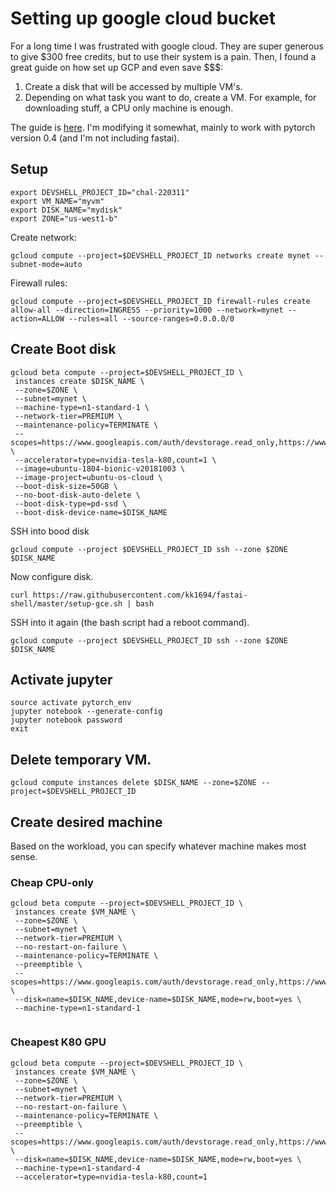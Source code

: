 # Setting up google cloud bucket

For a long time I was frustrated with google cloud. They are super generous to give $300 free credits, but to use their system is a pain. Then, I found a great guide on how set up GCP and even save $$$:
1. Create a disk that will be accessed by multiple VM's.
1. Depending on what task you want to do, create a VM. For example, for downloading stuff, a CPU only machine is enough.

The guide is [here](https://arunoda.me/blog/ideal-way-to-creare-a-fastai-node). I'm modifying it somewhat, mainly to work with pytorch version 0.4 (and I'm not including fastai).

## Setup

```
export DEVSHELL_PROJECT_ID="chal-220311"
export VM_NAME="myvm"
export DISK_NAME="mydisk"
export ZONE="us-west1-b"
```

Create network: 

```
gcloud compute --project=$DEVSHELL_PROJECT_ID networks create mynet --subnet-mode=auto

```

Firewall rules:

```
gcloud compute --project=$DEVSHELL_PROJECT_ID firewall-rules create allow-all --direction=INGRESS --priority=1000 --network=mynet --action=ALLOW --rules=all --source-ranges=0.0.0.0/0
```

## Create Boot disk

```
gcloud beta compute --project=$DEVSHELL_PROJECT_ID \
 instances create $DISK_NAME \
 --zone=$ZONE \
 --subnet=mynet \
 --machine-type=n1-standard-1 \
 --network-tier=PREMIUM \
 --maintenance-policy=TERMINATE \
 --scopes=https://www.googleapis.com/auth/devstorage.read_only,https://www.googleapis.com/auth/logging.write,https://www.googleapis.com/auth/monitoring.write,https://www.googleapis.com/auth/servicecontrol,https://www.googleapis.com/auth/service.management.readonly,https://www.googleapis.com/auth/trace.append \
 --accelerator=type=nvidia-tesla-k80,count=1 \
 --image=ubuntu-1804-bionic-v20181003 \
 --image-project=ubuntu-os-cloud \
 --boot-disk-size=50GB \
 --no-boot-disk-auto-delete \
 --boot-disk-type=pd-ssd \
 --boot-disk-device-name=$DISK_NAME
```

SSH into bood disk

```
gcloud compute --project $DEVSHELL_PROJECT_ID ssh --zone $ZONE $DISK_NAME
```

Now configure disk.

```
curl https://raw.githubusercontent.com/kk1694/fastai-shell/master/setup-gce.sh | bash
```

SSH into it again (the bash script had a reboot command).

```
gcloud compute --project $DEVSHELL_PROJECT_ID ssh --zone $ZONE $DISK_NAME
```

## Activate jupyter

```
source activate pytorch_env
jupyter notebook --generate-config
jupyter notebook password
exit
```

## Delete temporary VM.

```
gcloud compute instances delete $DISK_NAME --zone=$ZONE --project=$DEVSHELL_PROJECT_ID
```
## Create desired machine

Based on the workload, you can specify whatever machine makes most sense.

### Cheap CPU-only

```
gcloud beta compute --project=$DEVSHELL_PROJECT_ID \
 instances create $VM_NAME \
 --zone=$ZONE \
 --subnet=mynet \
 --network-tier=PREMIUM \
 --no-restart-on-failure \
 --maintenance-policy=TERMINATE \
 --preemptible \
 --scopes=https://www.googleapis.com/auth/devstorage.read_only,https://www.googleapis.com/auth/logging.write,https://www.googleapis.com/auth/monitoring.write,https://www.googleapis.com/auth/servicecontrol,https://www.googleapis.com/auth/service.management.readonly,https://www.googleapis.com/auth/trace.append \
 --disk=name=$DISK_NAME,device-name=$DISK_NAME,mode=rw,boot=yes \
 --machine-type=n1-standard-1 
 
```

### Cheapest K80 GPU

```
gcloud beta compute --project=$DEVSHELL_PROJECT_ID \
 instances create $VM_NAME \
 --zone=$ZONE \
 --subnet=mynet \
 --network-tier=PREMIUM \
 --no-restart-on-failure \
 --maintenance-policy=TERMINATE \
 --preemptible \
 --scopes=https://www.googleapis.com/auth/devstorage.read_only,https://www.googleapis.com/auth/logging.write,https://www.googleapis.com/auth/monitoring.write,https://www.googleapis.com/auth/servicecontrol,https://www.googleapis.com/auth/service.management.readonly,https://www.googleapis.com/auth/trace.append \
 --disk=name=$DISK_NAME,device-name=$DISK_NAME,mode=rw,boot=yes \
 --machine-type=n1-standard-4 
 --accelerator=type=nvidia-tesla-k80,count=1
```

